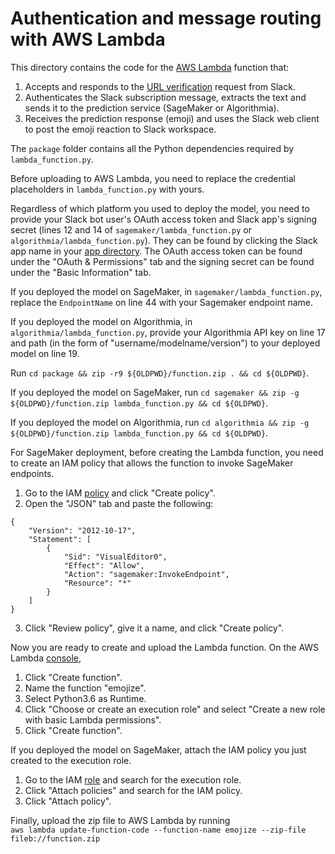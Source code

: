 # Authentication and message routing with AWS Lambda

This directory contains the code for the [AWS Lambda](https://aws.amazon.com/lambda/) function that:
1. Accepts and responds to the [URL verification](https://api.slack.com/events/url_verification) request from Slack.
2. Authenticates the Slack subscription message, extracts the text and sends it to the prediction service (SageMaker or Algorithmia).
3. Receives the prediction response (emoji) and uses the Slack web client to post the emoji reaction to Slack workspace.

The `package` folder contains all the Python dependencies required by `lambda_function.py`.

Before uploading to AWS Lambda, you need to replace the credential placeholders in `lambda_function.py` with yours.

Regardless of which platform you used to deploy the model, you need to provide your Slack bot user's OAuth access token and Slack app's signing secret (lines 12 and 14 of `sagemaker/lambda_function.py` or `algorithmia/lambda_function.py`). They can be found by clicking the Slack app name in your [app directory](https://api.slack.com/apps). The OAuth access token can be found under the "OAuth & Permissions" tab and the signing secret can be found under the "Basic Information" tab.

If you deployed the model on SageMaker, in `sagemaker/lambda_function.py`, replace the `EndpointName` on line 44 with your Sagemaker endpoint name.

If you deployed the model on Algorithmia, in `algorithmia/lambda_function.py`, provide your Algorithmia API key on line 17 and path (in the form of "username/modelname/version") to your deployed model on line 19.

Run `cd package && zip -r9 ${OLDPWD}/function.zip . && cd ${OLDPWD}`.

If you deployed the model on SageMaker, run `cd sagemaker && zip -g ${OLDPWD}/function.zip lambda_function.py && cd ${OLDPWD}`.

If you deployed the model on Algorithmia, run `cd algorithmia && zip -g ${OLDPWD}/function.zip lambda_function.py && cd ${OLDPWD}`.

For SageMaker deployment, before creating the Lambda function, you need to create an IAM policy that allows the function to invoke SageMaker endpoints.
1. Go to the IAM [policy](https://console.aws.amazon.com/iam/home?ad=c&cp=bn&p=iam#/policies) and click "Create policy".
2. Open the "JSON" tab and paste the following:
```
{
    "Version": "2012-10-17",
    "Statement": [
        {
            "Sid": "VisualEditor0",
            "Effect": "Allow",
            "Action": "sagemaker:InvokeEndpoint",
            "Resource": "*"
        }
    ]
}
```
3. Click "Review policy", give it a name, and click "Create policy".

Now you are ready to create and upload the Lambda function. On the AWS Lambda [console](https://console.aws.amazon.com/lambda/),
1. Click "Create function".
2. Name the function "emojize".
3. Select Python3.6 as Runtime.
4. Click "Choose or create an execution role" and select "Create a new role with basic Lambda permissions".
5. Click "Create function".

If you deployed the model on SageMaker, attach the IAM policy you just created to the execution role.
1. Go to the IAM [role](https://console.aws.amazon.com/iam/home?ad=c&cp=bn&p=iam#/roles) and search for the execution role.
2. Click "Attach policies" and search for the IAM policy.
3. Click "Attach policy".

Finally, upload the zip file to AWS Lambda by running  
`aws lambda update-function-code --function-name emojize --zip-file fileb://function.zip`

